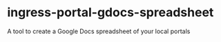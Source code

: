 # ingress-portal-gdocs-spreadsheet
A tool to create a Google Docs spreadsheet of your local portals
